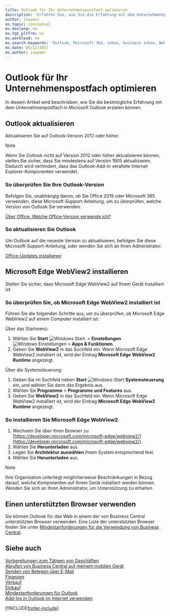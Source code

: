 ```yaml
---
title: Outlook für Ihr Unternehmenspostfach optimieren
description: 'Erfahren Sie, wie Sie die Erfahrung mit dem Unternehmenspostfach in Microsoft Outlook verbessern können.'
author: jswymer
ms.topic: conceptual
ms.devlang: na
ms.tgt_pltfrm: na
ms.workload: na
ms.search.keywords: 'Outlook, Microsoft 365, inbox, business inbox, WebView2, Edge, addin, add-in'
ms.date: 05/12/2021
ms.author: jswymer
---
```

# <a name="optimizing-outlook-for-your-business-inbox" />Outlook für Ihr Unternehmenspostfach optimieren

In diesem Artikel wird beschrieben, wie Sie die bestmögliche Erfahrung mit dem Unternehmenpostfach in Microsoft Outlook erzielen können. 

## <a name="update-outlook" />Outlook aktualisieren

Aktualisieren Sie auf Outlook-Version 2012 oder höher.

> [!NOTE]
> Wenn Sie Outlook nicht auf Version 2012 oder höher aktualisieren können, stellen Sie sicher, dass Sie mindestens auf Version 1905 aktualisieren. Dadurch wird verhindert, dass das Outlook-Add-In veraltete Internet Explorer-Komponenten verwendet.

### <a name="how-to-check-your-version-of-outlook" />So überprüfen Sie Ihre Outlook-Version

Befolgen Sie, unabhängig davon, ob Sie Office 2019 oder Microsoft 365 verwenden, diese Microsoft-Support-Anleitung, um zu überprüfen, welche Version von Outlook Sie verwenden:  

[Über Office: Welche Office-Version verwende ich?](https://support.microsoft.com/office/about-office-what-version-of-office-am-i-using-932788b8-a3ce-44bf-bb09-e334518b8b19)

### <a name="how-to-update-outlook" />So aktualisieren Sie Outlook

Um Outlook auf die neueste Version zu aktualisieren, befolgen Sie diese Microsoft-Support-Anleitung, oder wenden Sie sich an Ihren Administrator:

[Office-Updates installieren](https://support.microsoft.com/office/install-office-updates-2ab296f3-7f03-43a2-8e50-46de917611c5)

## <a name="install-microsoft-edge-webview2" />Microsoft Edge WebView2 installieren

Stellen Sie sicher, dass Microsoft Edge WebView2 auf Ihrem Gerät installiert ist.

### <a name="how-to-check-if-microsoft-edge-webview2-is-installed" />So überprüfen Sie, ob Microsoft Edge WebView2 installiert ist

Führen Sie die folgenden Schritte aus, um zu überprüfen, ob Microsoft Edge WebView2 auf einem Computer installiert ist:

Über das Startmenü:

1. Wählen Sie **Start** ![Windows Start.](media/windows-start-icon.png "Symbol für Windows-Start") > **Einstellungen** ![Windows Einstellungen](media/windows-settings-icon.png "Symbol für Windows-Einstellungen") > **Apps & Funktionen**.
2. Geben Sie **WebView2** in das Suchfeld ein. Wenn Microsoft Edge WebView2 installiert ist, wird der Eintrag **Microsoft Edge WebView2 Runtime** angezeigt.

Über die Systemsteuerung:

1. Geben Sie im Suchfeld neben **Start** ![Windows-Start](media/windows-start-icon.png "Symbol für Windows-Start") **Systemsteuerung** ein, und wählen Sie dann das Ergebnis aus.
2. Wählen Sie **Programme** > **Programme und Features** aus.
3. Geben Sie **WebView2** in das Suchfeld ein. Wenn Microsoft Edge WebView2 installiert ist, wird der Eintrag **Microsoft Edge WebView2 Runtime** angezeigt.

### <a name="how-to-install-microsoft-edge-webview2" />So installieren Sie Microsoft Edge WebView2

1. Wechseln Sie über Ihren Browser zu [https://developer.microsoft.com/microsoft-edge/webview2/](https://developer.microsoft.com/microsoft-edge/webview2/).
2. Wählen Sie **Herunterladen** aus.
3. Legen Sie **Architektur auswählen** Ihrem System entsprechend fest.
4. Wählen Sie **Herunterladen** aus.

> [!NOTE]
> Ihre Organisation unterliegt möglicherweise Beschränkungen in Bezug darauf, welche Komponenten auf Ihrem Gerät installiert werden können. Wenden Sie sich an Ihren Administrator, um Unterstützung zu erhalten.

## <a name="use-a-supported-browser" />Einen unterstützten Browser verwenden

Sie können Outlook für das Web in einem der von Business Central unterstützten Browser verwenden. Eine Liste der unterstützten Browser finden Sie unter [Mindestanforderungen für die Verwendung von Business Central](product-requirements.md#browsers).

## <a name="see-also" />Siehe auch

[Vorbereitungen zum Tätigen von Geschäften](ui-get-ready-business.md)  
[Abrufen von Business Central auf meinem mobilen Gerät](install-mobile-app.md)  
[Senden von Belegen über E-Mail](ui-how-send-documents-email.md)  
[Finanzen](finance.md)  
[Verkauf](sales-manage-sales.md)  
[Einkauf](purchasing-manage-purchasing.md)  
[Mindestanforderungen für Outlook](product-requirements.md#outlook)  
[Add-Ins in Outlook im Internet verwenden](https://support.office.com/article/Using-Add-ins-in-Outlook-on-the-web-8f2ce816-5df4-44a5-958c-f7f9d6dabdce?appver=OWB150)  


[!INCLUDE[footer-include](includes/footer-banner.md)]
